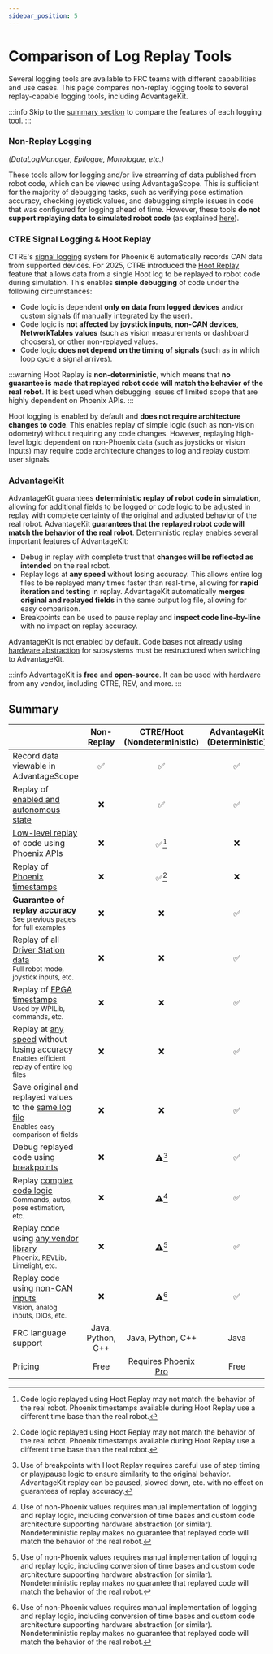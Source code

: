 ```yaml
---
sidebar_position: 5
---
```


# Comparison of Log Replay Tools

Several logging tools are available to FRC teams with different capabilities and use cases. This page compares non-replay logging tools to several replay-capable logging tools, including AdvantageKit.

:::info
Skip to the [summary section](#summary) to compare the features of each logging tool.
:::

### Non-Replay Logging

_(DataLogManager, Epilogue, Monologue, etc.)_

These tools allow for logging and/or live streaming of data published from robot code, which can be viewed using AdvantageScope. This is sufficient for the majority of debugging tasks, such as verifying pose estimation accuracy, checking joystick values, and debugging simple issues in code that was configured for logging ahead of time. However, these tools **do not support replaying data to simulated robot code** (as explained [here](/what-is-advantagekit/)).

### CTRE Signal Logging & Hoot Replay

CTRE's [signal logging](https://v6.docs.ctr-electronics.com/en/stable/docs/api-reference/api-usage/signal-logging.html) system for Phoenix 6 automatically records CAN data from supported devices. For 2025, CTRE introduced the [Hoot Replay](https://v6.docs.ctr-electronics.com/en/latest/docs/yearly-changes/yearly-changelog.html#hoot-replay) feature that allows data from a single Hoot log to be replayed to robot code during simulation. This enables **simple debugging** of code under the following circumstances:

- Code logic is dependent **only on data from logged devices** and/or custom signals (if manually integrated by the user).
- Code logic is **not affected** by **joystick inputs**, **non-CAN devices**, **NetworkTables values** (such as vision measurements or dashboard choosers), or other non-replayed values.
- Code logic **does not depend on the timing of signals** (such as in which loop cycle a signal arrives).

:::warning
Hoot Replay is **non-deterministic**, which means that **no guarantee is made that replayed robot code will match the behavior of the real robot**. It is best used when debugging issues of limited scope that are highly dependent on Phoenix APIs.
:::

Hoot logging is enabled by default and **does not require architecture changes to code**. This enables replay of simple logic (such as non-vision odometry) without requiring any code changes. However, replaying high-level logic dependent on non-Phoenix data (such as joysticks or vision inputs) may require code architecture changes to log and replay custom user signals.

### AdvantageKit

AdvantageKit guarantees **deterministic replay of robot code in simulation**, allowing for [additional fields to be logged](./example-output-logging.md) or [code logic to be adjusted](./example-bug-fixes.md) in replay with complete certainty of the original and adjusted behavior of the real robot. AdvantageKit **guarantees that the replayed robot code will match the behavior of the real robot**. Deterministic replay enables several important features of AdvantageKit:

- Debug in replay with complete trust that **changes will be reflected as intended** on the real robot.
- Replay logs at **any speed** without losing accuracy. This allows entire log files to be replayed many times faster than real-time, allowing for **rapid iteration and testing** in replay. AdvantageKit automatically **merges original and replayed fields** in the same output log file, allowing for easy comparison.
- Breakpoints can be used to pause replay and **inspect code line-by-line** with no impact on replay accuracy.

AdvantageKit is not enabled by default. Code bases not already using [hardware abstraction](../recording-inputs/io-interfaces.md) for subsystems must be restructured when switching to AdvantageKit.

:::info
AdvantageKit is **free** and **open-source**. It can be used with hardware from any vendor, including CTRE, REV, and more.
:::

## Summary

|                                                                                                                 | Non-Replay                         | CTRE/Hoot (Nondeterministic)                                                            | AdvantageKit (Deterministic) |
| --------------------------------------------------------------------------------------------------------------- | ---------------------------------- | --------------------------------------------------------------------------------------- | ---------------------------- |
| Record data viewable in AdvantageScope                                                                          | <center>✅</center>                | <center>✅</center>                                                                     | <center>✅</center>          |
| Replay of <u>enabled and autonomous state</u>                                                                   | <center>❌</center>                | <center>✅</center>                                                                     | <center>✅</center>          |
| <u>Low-level replay</u> of code using Phoenix APIs                                                              | <center>❌</center>                | <center>✅[^1]</center>                                                                 | <center>❌</center>          |
| Replay of <u>Phoenix timestamps</u><br />                                                                       | <center>❌</center>                | <center>✅[^1]</center>                                                                 | <center>❌</center>          |
| **Guarantee of <u>replay accuracy</u>**<br /><sub>See previous pages for full examples</sub>                    | <center>❌</center>                | <center>❌</center>                                                                     | <center>✅</center>          |
| Replay of all <u>Driver Station data</u><br /><sub>Full robot mode, joystick inputs, etc.</sub>                 | <center>❌</center>                | <center>❌</center>                                                                     | <center>✅</center>          |
| Replay of <u>FPGA timestamps</u><br /><sub>Used by WPILib, commands, etc.</sub>                                 | <center>❌</center>                | <center>❌</center>                                                                     | <center>✅</center>          |
| Replay at <u>any speed</u> without losing accuracy<br /><sub>Enables efficient replay of entire log files</sub> | <center>❌</center>                | <center>❌</center>                                                                     | <center>✅</center>          |
| Save original and replayed values to the <u>same log file</u><br /><sub>Enables easy comparison of fields</sub> | <center>❌</center>                | <center>❌</center>                                                                     | <center>✅</center>          |
| Debug replayed code using <u>breakpoints</u>                                                                    | <center>❌</center>                | <center>⚠️[^2]</center>                                                                 | <center>✅</center>          |
| Replay <u>complex code logic</u><br /><sub>Commands, autos, pose estimation, etc.</sub>                         | <center>❌</center>                | <center>⚠️[^3]</center>                                                                 | <center>✅</center>          |
| Replay code using <u>any vendor library</u><br /><sub>Phoenix, REVLib, Limelight, etc.</sub>                    | <center>❌</center>                | <center>⚠️[^3]</center>                                                                 | <center>✅</center>          |
| Replay code using <u>non-CAN inputs</u><br /><sub>Vision, analog inputs, DIOs, etc.</sub>                       | <center>❌</center>                | <center>⚠️[^3]</center>                                                                 | <center>✅</center>          |
| FRC language support                                                                                            | <center>Java, Python, C++</center> | <center>Java, Python, C++</center>                                                      | <center>Java</center>        |
| Pricing                                                                                                         | <center>Free</center>              | <center>Requires [Phoenix Pro](https://store.ctr-electronics.com/phoenix-pro/)</center> | <center>Free</center>        |

[^1]: Code logic replayed using Hoot Replay may not match the behavior of the real robot. Phoenix timestamps available during Hoot Replay use a different time base than the real robot.
[^2]: Use of breakpoints with Hoot Replay requires careful use of step timing or play/pause logic to ensure similarity to the original behavior. AdvantageKit replay can be paused, slowed down, etc. with no effect on guarantees of replay accuracy.
[^3]: Use of non-Phoenix values requires manual implementation of logging and replay logic, including conversion of time bases and custom code architecture supporting hardware abstraction (or similar). Nondeterministic replay makes no guarantee that replayed code will match the behavior of the real robot.
